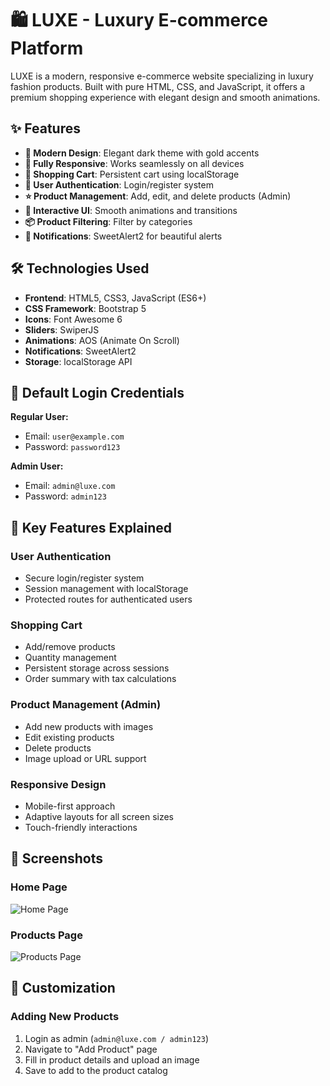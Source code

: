 # 🛍️ LUXE - Luxury E-commerce Platform

LUXE is a modern, responsive e-commerce website specializing in luxury fashion products. Built with pure HTML, CSS, and JavaScript, it offers a premium shopping experience with elegant design and smooth animations.

## ✨ Features

- **🎨 Modern Design**: Elegant dark theme with gold accents
- **📱 Fully Responsive**: Works seamlessly on all devices
- **🛒 Shopping Cart**: Persistent cart using localStorage
- **🔐 User Authentication**: Login/register system
- **⭐ Product Management**: Add, edit, and delete products (Admin)
- **🎯 Interactive UI**: Smooth animations and transitions
- **📦 Product Filtering**: Filter by categories
- **💬 Notifications**: SweetAlert2 for beautiful alerts

## 🛠️ Technologies Used

- **Frontend**: HTML5, CSS3, JavaScript (ES6+)
- **CSS Framework**: Bootstrap 5
- **Icons**: Font Awesome 6
- **Sliders**: SwiperJS
- **Animations**: AOS (Animate On Scroll)
- **Notifications**: SweetAlert2
- **Storage**: localStorage API

## 👤 Default Login Credentials

**Regular User:**  
- Email: `user@example.com`  
- Password: `password123`

**Admin User:**  
- Email: `admin@luxe.com`  
- Password: `admin123`

## 🎯 Key Features Explained

### User Authentication
- Secure login/register system
- Session management with localStorage
- Protected routes for authenticated users

### Shopping Cart
- Add/remove products
- Quantity management
- Persistent storage across sessions
- Order summary with tax calculations

### Product Management (Admin)
- Add new products with images
- Edit existing products
- Delete products
- Image upload or URL support

### Responsive Design
- Mobile-first approach
- Adaptive layouts for all screen sizes
- Touch-friendly interactions

## 📸 Screenshots

### Home Page
![Home Page](https://images.unsplash.com/photo-1558769132-cb1aea458c5e?q=80&w=600&auto=format&fit=crop)

### Products Page
![Products Page](https://images.unsplash.com/photo-1441986300917-64674bd600d8?q=80&w=600&auto=format&fit=crop)



## 🔧 Customization

### Adding New Products
1. Login as admin (`admin@luxe.com / admin123`)
2. Navigate to "Add Product" page
3. Fill in product details and upload an image
4. Save to add to the product catalog
